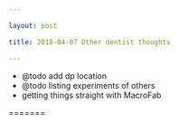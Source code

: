 ```yaml
---

layout: post

title: 2018-04-07 Other dentist thoughts

---
```



-   @todo add dp location
-   @todo listing experiments of others
-   getting things straight with MacroFab

=======

